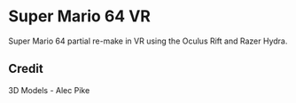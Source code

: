 Super Mario 64 VR
======

Super Mario 64 partial re-make in VR using the Oculus Rift and Razer Hydra.

Credit
-----------
3D Models - Alec Pike